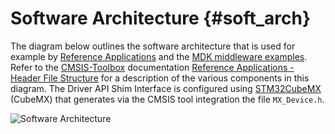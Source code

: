 # Software Architecture {#soft_arch}

The diagram below outlines the software architecture that is used for example
by [Reference Applications](https://open-cmsis-pack.github.io/cmsis-toolbox/ReferenceApplications/) and
the [MDK middleware examples](https://github.com/ARM-software/MDK-Middleware/tree/main/Examples).
Refer to the [CMSIS-Toolbox](https://open-cmsis-pack.github.io/cmsis-toolbox/) 
documentation [Reference Applications - Header File Structure](https://open-cmsis-pack.github.io/cmsis-toolbox/ReferenceApplications/#header-file-structure)
for a description of the various components in this diagram.
The Driver API Shim Interface is configured using [STM32CubeMX](https://www.st.com/en/development-tools/stm32cubemx.html) (CubeMX)
that generates via the CMSIS tool integration the file `MX_Device.h`.

![Software Architecture](./SW-Architecture.png "Software Architecture")
